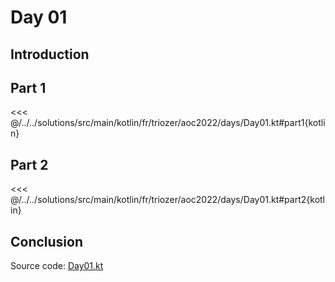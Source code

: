 # Day 01

## Introduction

## Part 1

<<< @/../../solutions/src/main/kotlin/fr/triozer/aoc2022/days/Day01.kt#part1{kotlin}

## Part 2

<<< @/../../solutions/src/main/kotlin/fr/triozer/aoc2022/days/Day01.kt#part2{kotlin}

## Conclusion

Source
code: [Day01.kt](https://github.com/triozer/aoc-2022/tree/main/solutions/src/main/kotlin/fr/triozer/aoc2022/days/Day01.kt)
